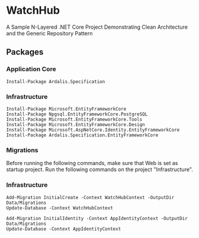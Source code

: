 # WatchHub

A Sample N-Layered .NET Core Project Demonstrating Clean Architecture and the Generic Repository Pattern

## Packages

### Application Core

```
Install-Package Ardalis.Specification
```

### Infrastructure

```
Install-Package Microsoft.EntityFrameworkCore
Install-Package Npgsql.EntityFrameworkCore.PostgreSQL
Install-Package Microsoft.EntityFrameworkCore.Tools
Install-Package Microsoft.EntityFrameworkCore.Design
Install-Package Microsoft.AspNetCore.Identity.EntityFrameworkCore
Install-Package Ardalis.Specification.EntityFrameworkCore
```

### Migrations

Before running the following commands, make sure that Web is set as startup project. Run the following commands on the project "Infrastructure".

### Infrastructure

```
Add-Migration InitialCreate -Context WatchHubContext -OutputDir Data/Migrations
Update-Database -Context WatchHubContext
```

```
Add-Migration InitialIdentity -Context AppIdentityContext -OutputDir Data/Migrations
Update-Database -Context AppIdentityContext
```